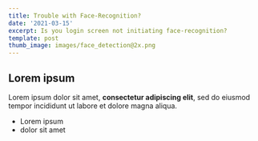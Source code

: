```yaml
---
title: Trouble with Face-Recognition?
date: '2021-03-15'
excerpt: Is you login screen not initiating face-recognition?
template: post
thumb_image: images/face_detection@2x.png
---
```

## Lorem ipsum

Lorem ipsum dolor sit amet, **consectetur adipiscing elit**, sed do eiusmod tempor incididunt ut labore et dolore magna aliqua.

- Lorem ipsum
- dolor sit amet